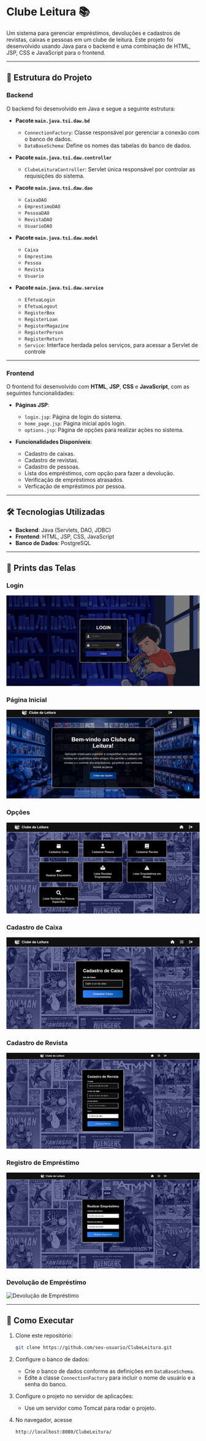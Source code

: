 # Clube Leitura 📚

Um sistema para gerenciar empréstimos, devoluções e cadastros de revistas, caixas e pessoas em um clube de leitura. Este projeto foi desenvolvido usando Java para o backend e uma combinação de HTML, JSP, CSS e JavaScript para o frontend.

---

## 📂 Estrutura do Projeto

### Backend

O backend foi desenvolvido em Java e segue a seguinte estrutura:

- **Pacote `main.java.tsi.daw.bd`**
  - `ConnectionFactory`: Classe responsável por gerenciar a conexão com o banco de dados.
  - `DataBaseSchema`: Define os nomes das tabelas do banco de dados.

- **Pacote `main.java.tsi.daw.controller`**
  - `ClubeLeituraController`: Servlet única responsável por controlar as requisições do sistema.

- **Pacote `main.java.tsi.daw.dao`**
  - `CaixaDAO`
  - `EmprestimoDAO`
  - `PessoaDAO`
  - `RevistaDAO`
  - `UsuarioDAO`

- **Pacote `main.java.tsi.daw.model`**
  - `Caixa`
  - `Emprestimo`
  - `Pessoa`
  - `Revista`
  - `Usuario`

- **Pacote `main.java.tsi.daw.service`**
  - `EfetuaLogin`
  - `EfetuaLogout`
  - `RegisterBox`
  - `RegisterLoan`
  - `RegisterMagazine`
  - `RegisterPerson`
  - `RegisterReturn`
  - `Service`: Interface herdada pelos serviços, para acessar a Servlet de controle

---

### Frontend

O frontend foi desenvolvido com **HTML**, **JSP**, **CSS** e **JavaScript**, com as seguintes funcionalidades:

- **Páginas JSP**:
  - `login.jsp`: Página de login do sistema.
  - `home_page.jsp`: Página inicial após login.
  - `options.jsp`: Página de opções para realizar ações no sistema.

- **Funcionalidades Disponíveis**:
  - Cadastro de caixas.
  - Cadastro de revistas.
  - Cadastro de pessoas.
  - Lista dos empréstimos, com opção para fazer a devolução.
  - Verificação de empréstimos atrasados.
  - Verficação de empréstimos por pessoa.

---

## 🛠️ Tecnologias Utilizadas

- **Backend**: Java (Servlets, DAO, JDBC)
- **Frontend**: HTML, JSP, CSS, JavaScript
- **Banco de Dados**: PostgreSQL

---

## 📸 Prints das Telas

### Login
![Tela de Login](assets/login_screen.png)

### Página Inicial
![Página Inicial](assets/home_page.png)

### Opções
![Tela de Opções](assets/options_screen.png)

### Cadastro de Caixa
![Cadastro de Caixa](assets/register_box.png)

### Cadastro de Revista
![Cadastro de Revista](assets/register_magazine.png)

### Registro de Empréstimo
![Registro de Empréstimo](assets/register_loan.png)

### Devolução de Empréstimo
![Devolução de Empréstimo](assets/register_return.png)

---

## 🚀 Como Executar

1. Clone este repositório:
   ```bash
   git clone https://github.com/seu-usuario/ClubeLeitura.git
   ```
2. Configure o banco de dados:
   
   - Crie o banco de dados conforme as definições em `DataBaseSchema`.
   - Edite a classe `ConnectionFactory` para incluir o nome de usuário e a senha do banco.

4. Configure o projeto no servidor de aplicações:
   - Use um servidor como Tomcat para rodar o projeto.
   
6. No navegador, acesse
   ```bash
   http://localhost:8080/ClubeLeitura/
   ```
